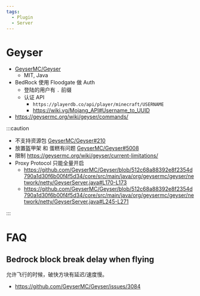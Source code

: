 ```yaml
---
tags:
  - Plugin
  - Server
---
```


# Geyser

- [GeyserMC/Geyser](https://github.com/GeyserMC/Geyser)
  - MIT, Java
- BedRock 使用 Floodgate 做 Auth
  - 登陆的用户有 `.` 前缀
  - 认证 API
    - `https://playerdb.co/api/player/minecraft/USERNAME`
    - https://wiki.vg/Mojang_API#Username_to_UUID
- https://geysermc.org/wiki/geyser/commands/

:::caution

- 不支持资源包 [GeyserMC/Geyser#210](https://github.com/GeyserMC/Geyser/issues/210)
- 放置盔甲架 和 蛋糕有问题 [GeyserMC/Geyser#5008](https://github.com/GeyserMC/Geyser/issues/5008)
- 限制 https://geysermc.org/wiki/geyser/current-limitations/
- Proxy Protocol 只能全量开启
  - https://github.com/GeyserMC/Geyser/blob/512c68a88392e8f2354d790a1d30f6b00f4f5d34/core/src/main/java/org/geysermc/geyser/network/netty/GeyserServer.java#L170-L173
  - https://github.com/GeyserMC/Geyser/blob/512c68a88392e8f2354d790a1d30f6b00f4f5d34/core/src/main/java/org/geysermc/geyser/network/netty/GeyserServer.java#L245-L271

:::

# FAQ

## Bedrock block break delay when flying

允许飞行的时候，破快方块有延迟/速度慢。

- https://github.com/GeyserMC/Geyser/issues/3084
